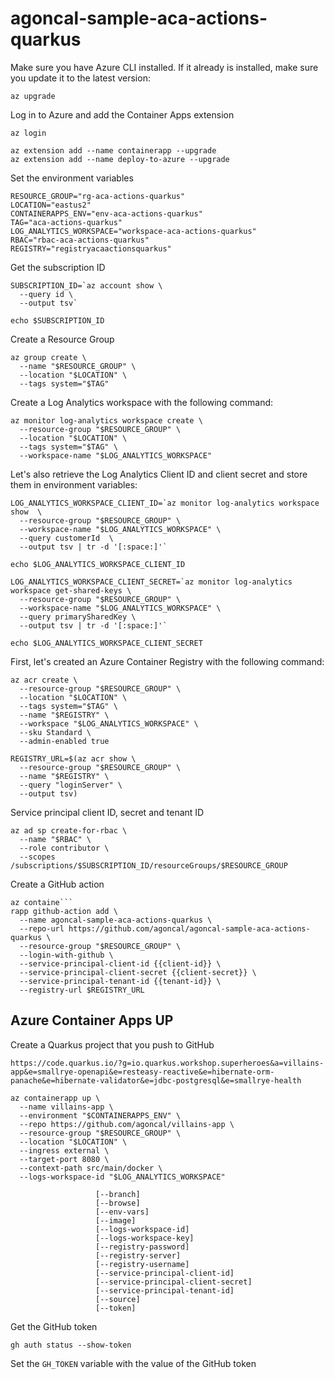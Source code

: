 # agoncal-sample-aca-actions-quarkus

Make sure you have Azure CLI installed. If it already is installed, make sure you update it to the latest version:

```shell
az upgrade
```

Log in to Azure and add the Container Apps extension

```shell
az login

az extension add --name containerapp --upgrade
az extension add --name deploy-to-azure --upgrade
```

Set the environment variables

```shell
RESOURCE_GROUP="rg-aca-actions-quarkus"
LOCATION="eastus2"
CONTAINERAPPS_ENV="env-aca-actions-quarkus"
TAG="aca-actions-quarkus"
LOG_ANALYTICS_WORKSPACE="workspace-aca-actions-quarkus"
RBAC="rbac-aca-actions-quarkus"
REGISTRY="registryacaactionsquarkus"
```

Get the subscription ID

```shell
SUBSCRIPTION_ID=`az account show \
  --query id \
  --output tsv`
  
echo $SUBSCRIPTION_ID  
```

Create a Resource Group

```shell
az group create \
  --name "$RESOURCE_GROUP" \
  --location "$LOCATION" \
  --tags system="$TAG"
```

Create a Log Analytics workspace with the following command:

```shell
az monitor log-analytics workspace create \
  --resource-group "$RESOURCE_GROUP" \
  --location "$LOCATION" \
  --tags system="$TAG" \
  --workspace-name "$LOG_ANALYTICS_WORKSPACE"
```

Let's also retrieve the Log Analytics Client ID and client secret and store them in environment variables:

```shell
LOG_ANALYTICS_WORKSPACE_CLIENT_ID=`az monitor log-analytics workspace show  \
  --resource-group "$RESOURCE_GROUP" \
  --workspace-name "$LOG_ANALYTICS_WORKSPACE" \
  --query customerId  \
  --output tsv | tr -d '[:space:]'`

echo $LOG_ANALYTICS_WORKSPACE_CLIENT_ID

LOG_ANALYTICS_WORKSPACE_CLIENT_SECRET=`az monitor log-analytics workspace get-shared-keys \
  --resource-group "$RESOURCE_GROUP" \
  --workspace-name "$LOG_ANALYTICS_WORKSPACE" \
  --query primarySharedKey \
  --output tsv | tr -d '[:space:]'`

echo $LOG_ANALYTICS_WORKSPACE_CLIENT_SECRET
```

First, let's created an Azure Container Registry with the following command:

```shell
az acr create \
  --resource-group "$RESOURCE_GROUP" \
  --location "$LOCATION" \
  --tags system="$TAG" \
  --name "$REGISTRY" \
  --workspace "$LOG_ANALYTICS_WORKSPACE" \
  --sku Standard \
  --admin-enabled true
```

```shell
REGISTRY_URL=$(az acr show \
  --resource-group "$RESOURCE_GROUP" \
  --name "$REGISTRY" \
  --query "loginServer" \
  --output tsv)
```


Service principal client ID, secret and tenant ID

```shell
az ad sp create-for-rbac \
  --name "$RBAC" \
  --role contributor \
  --scopes /subscriptions/$SUBSCRIPTION_ID/resourceGroups/$RESOURCE_GROUP
```

Create a GitHub action

```shell
az containe```
rapp github-action add \
  --name agoncal-sample-aca-actions-quarkus \
  --repo-url https://github.com/agoncal/agoncal-sample-aca-actions-quarkus \
  --resource-group "$RESOURCE_GROUP" \
  --login-with-github \
  --service-principal-client-id {{client-id}} \
  --service-principal-client-secret {{client-secret}} \
  --service-principal-tenant-id {{tenant-id}} \
  --registry-url $REGISTRY_URL
```

## Azure Container Apps UP

Create a Quarkus project that you push to GitHub

```shell
https://code.quarkus.io/?g=io.quarkus.workshop.superheroes&a=villains-app&e=smallrye-openapi&e=resteasy-reactive&e=hibernate-orm-panache&e=hibernate-validator&e=jdbc-postgresql&e=smallrye-health
```

```shell
az containerapp up \
  --name villains-app \
  --environment "$CONTAINERAPPS_ENV" \
  --repo https://github.com/agoncal/villains-app \
  --resource-group "$RESOURCE_GROUP" \
  --location "$LOCATION" \
  --ingress external \
  --target-port 8080 \
  --context-path src/main/docker \
  --logs-workspace-id "$LOG_ANALYTICS_WORKSPACE"

                   [--branch]
                   [--browse]
                   [--env-vars]
                   [--image]
                   [--logs-workspace-id]
                   [--logs-workspace-key]
                   [--registry-password]
                   [--registry-server]
                   [--registry-username]
                   [--service-principal-client-id]
                   [--service-principal-client-secret]
                   [--service-principal-tenant-id]
                   [--source]
                   [--token]
```

Get the GitHub token

```shell
gh auth status --show-token
```

Set the `GH_TOKEN` variable with the value of the GitHub token
